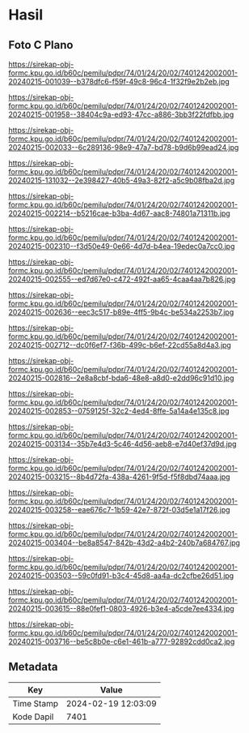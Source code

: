 # Hasil

## Foto C Plano

https://sirekap-obj-formc.kpu.go.id/b60c/pemilu/pdpr/74/01/24/20/02/7401242002001-20240215-001039--b378dfc6-f59f-49c8-96c4-1f32f9e2b2eb.jpg

https://sirekap-obj-formc.kpu.go.id/b60c/pemilu/pdpr/74/01/24/20/02/7401242002001-20240215-001958--38404c9a-ed93-47cc-a886-3bb3f22fdfbb.jpg

https://sirekap-obj-formc.kpu.go.id/b60c/pemilu/pdpr/74/01/24/20/02/7401242002001-20240215-002033--6c289136-98e9-47a7-bd78-b9d6b99ead24.jpg

https://sirekap-obj-formc.kpu.go.id/b60c/pemilu/pdpr/74/01/24/20/02/7401242002001-20240215-131032--2e398427-40b5-49a3-82f2-a5c9b08fba2d.jpg

https://sirekap-obj-formc.kpu.go.id/b60c/pemilu/pdpr/74/01/24/20/02/7401242002001-20240215-002214--b5216cae-b3ba-4d67-aac8-74801a71311b.jpg

https://sirekap-obj-formc.kpu.go.id/b60c/pemilu/pdpr/74/01/24/20/02/7401242002001-20240215-002310--f3d50e49-0e66-4d7d-b4ea-19edec0a7cc0.jpg

https://sirekap-obj-formc.kpu.go.id/b60c/pemilu/pdpr/74/01/24/20/02/7401242002001-20240215-002555--ed7d67e0-c472-492f-aa65-4caa4aa7b826.jpg

https://sirekap-obj-formc.kpu.go.id/b60c/pemilu/pdpr/74/01/24/20/02/7401242002001-20240215-002636--eec3c517-b89e-4ff5-9b4c-be534a2253b7.jpg

https://sirekap-obj-formc.kpu.go.id/b60c/pemilu/pdpr/74/01/24/20/02/7401242002001-20240215-002712--dc0f6ef7-f36b-499c-b6ef-22cd55a8d4a3.jpg

https://sirekap-obj-formc.kpu.go.id/b60c/pemilu/pdpr/74/01/24/20/02/7401242002001-20240215-002816--2e8a8cbf-bda6-48e8-a8d0-e2dd96c91d10.jpg

https://sirekap-obj-formc.kpu.go.id/b60c/pemilu/pdpr/74/01/24/20/02/7401242002001-20240215-002853--0759125f-32c2-4ed4-8ffe-5a14a4e135c8.jpg

https://sirekap-obj-formc.kpu.go.id/b60c/pemilu/pdpr/74/01/24/20/02/7401242002001-20240215-003134--35b7e4d3-5c46-4d56-aeb8-e7d40ef37d9d.jpg

https://sirekap-obj-formc.kpu.go.id/b60c/pemilu/pdpr/74/01/24/20/02/7401242002001-20240215-003215--8b4d72fa-438a-4261-9f5d-f5f8dbd74aaa.jpg

https://sirekap-obj-formc.kpu.go.id/b60c/pemilu/pdpr/74/01/24/20/02/7401242002001-20240215-003258--eae676c7-1b59-42e7-872f-03d5e1a17f26.jpg

https://sirekap-obj-formc.kpu.go.id/b60c/pemilu/pdpr/74/01/24/20/02/7401242002001-20240215-003404--be8a8547-842b-43d2-a4b2-240b7a684767.jpg

https://sirekap-obj-formc.kpu.go.id/b60c/pemilu/pdpr/74/01/24/20/02/7401242002001-20240215-003503--59c0fd91-b3c4-45d8-aa4a-dc2cfbe26d51.jpg

https://sirekap-obj-formc.kpu.go.id/b60c/pemilu/pdpr/74/01/24/20/02/7401242002001-20240215-003615--88e0fef1-0803-4926-b3e4-a5cde7ee4334.jpg

https://sirekap-obj-formc.kpu.go.id/b60c/pemilu/pdpr/74/01/24/20/02/7401242002001-20240215-003716--be5c8b0e-c6e1-461b-a777-92892cdd0ca2.jpg


## Metadata

| Key        | Value               |
| ---------- | ------------------- |
| Time Stamp | 2024-02-19 12:03:09 |
| Kode Dapil | 7401                |




